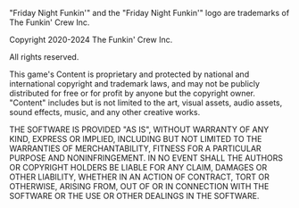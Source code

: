 "Friday Night Funkin'" and the "Friday Night Funkin'" logo are trademarks of The Funkin' Crew Inc.

Copyright 2020-2024 The Funkin' Crew Inc.

All rights reserved.

This game's Content is proprietary and protected by national and international copyright and trademark laws, and may not be publicly distributed for free or for profit by anyone but the copyright owner. "Content" includes but is not limited to the art, visual assets, audio assets, sound effects, music, and any other creative works.

THE SOFTWARE IS PROVIDED "AS IS", WITHOUT WARRANTY OF ANY KIND, EXPRESS OR IMPLIED, INCLUDING BUT NOT LIMITED TO THE WARRANTIES OF MERCHANTABILITY, FITNESS FOR A PARTICULAR PURPOSE AND NONINFRINGEMENT. IN NO EVENT SHALL THE AUTHORS OR COPYRIGHT HOLDERS BE LIABLE FOR ANY CLAIM, DAMAGES OR OTHER LIABILITY, WHETHER IN AN ACTION OF CONTRACT, TORT OR OTHERWISE, ARISING FROM, OUT OF OR IN CONNECTION WITH THE SOFTWARE OR THE USE OR OTHER DEALINGS IN THE SOFTWARE.